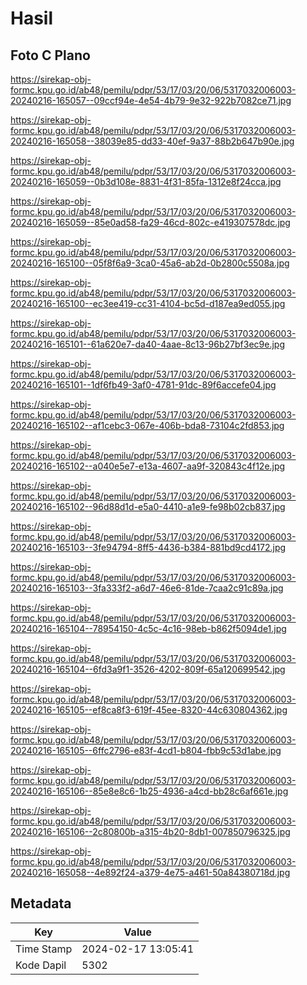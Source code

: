 # Hasil

## Foto C Plano

https://sirekap-obj-formc.kpu.go.id/ab48/pemilu/pdpr/53/17/03/20/06/5317032006003-20240216-165057--09ccf94e-4e54-4b79-9e32-922b7082ce71.jpg

https://sirekap-obj-formc.kpu.go.id/ab48/pemilu/pdpr/53/17/03/20/06/5317032006003-20240216-165058--38039e85-dd33-40ef-9a37-88b2b647b90e.jpg

https://sirekap-obj-formc.kpu.go.id/ab48/pemilu/pdpr/53/17/03/20/06/5317032006003-20240216-165059--0b3d108e-8831-4f31-85fa-1312e8f24cca.jpg

https://sirekap-obj-formc.kpu.go.id/ab48/pemilu/pdpr/53/17/03/20/06/5317032006003-20240216-165059--85e0ad58-fa29-46cd-802c-e419307578dc.jpg

https://sirekap-obj-formc.kpu.go.id/ab48/pemilu/pdpr/53/17/03/20/06/5317032006003-20240216-165100--05f8f6a9-3ca0-45a6-ab2d-0b2800c5508a.jpg

https://sirekap-obj-formc.kpu.go.id/ab48/pemilu/pdpr/53/17/03/20/06/5317032006003-20240216-165100--ec3ee419-cc31-4104-bc5d-d187ea9ed055.jpg

https://sirekap-obj-formc.kpu.go.id/ab48/pemilu/pdpr/53/17/03/20/06/5317032006003-20240216-165101--61a620e7-da40-4aae-8c13-96b27bf3ec9e.jpg

https://sirekap-obj-formc.kpu.go.id/ab48/pemilu/pdpr/53/17/03/20/06/5317032006003-20240216-165101--1df6fb49-3af0-4781-91dc-89f6accefe04.jpg

https://sirekap-obj-formc.kpu.go.id/ab48/pemilu/pdpr/53/17/03/20/06/5317032006003-20240216-165102--af1cebc3-067e-406b-bda8-73104c2fd853.jpg

https://sirekap-obj-formc.kpu.go.id/ab48/pemilu/pdpr/53/17/03/20/06/5317032006003-20240216-165102--a040e5e7-e13a-4607-aa9f-320843c4f12e.jpg

https://sirekap-obj-formc.kpu.go.id/ab48/pemilu/pdpr/53/17/03/20/06/5317032006003-20240216-165102--96d88d1d-e5a0-4410-a1e9-fe98b02cb837.jpg

https://sirekap-obj-formc.kpu.go.id/ab48/pemilu/pdpr/53/17/03/20/06/5317032006003-20240216-165103--3fe94794-8ff5-4436-b384-881bd9cd4172.jpg

https://sirekap-obj-formc.kpu.go.id/ab48/pemilu/pdpr/53/17/03/20/06/5317032006003-20240216-165103--3fa333f2-a6d7-46e6-81de-7caa2c91c89a.jpg

https://sirekap-obj-formc.kpu.go.id/ab48/pemilu/pdpr/53/17/03/20/06/5317032006003-20240216-165104--78954150-4c5c-4c16-98eb-b862f5094de1.jpg

https://sirekap-obj-formc.kpu.go.id/ab48/pemilu/pdpr/53/17/03/20/06/5317032006003-20240216-165104--6fd3a9f1-3526-4202-809f-65a120699542.jpg

https://sirekap-obj-formc.kpu.go.id/ab48/pemilu/pdpr/53/17/03/20/06/5317032006003-20240216-165105--ef8ca8f3-619f-45ee-8320-44c630804362.jpg

https://sirekap-obj-formc.kpu.go.id/ab48/pemilu/pdpr/53/17/03/20/06/5317032006003-20240216-165105--6ffc2796-e83f-4cd1-b804-fbb9c53d1abe.jpg

https://sirekap-obj-formc.kpu.go.id/ab48/pemilu/pdpr/53/17/03/20/06/5317032006003-20240216-165106--85e8e8c6-1b25-4936-a4cd-bb28c6af661e.jpg

https://sirekap-obj-formc.kpu.go.id/ab48/pemilu/pdpr/53/17/03/20/06/5317032006003-20240216-165106--2c80800b-a315-4b20-8db1-007850796325.jpg

https://sirekap-obj-formc.kpu.go.id/ab48/pemilu/pdpr/53/17/03/20/06/5317032006003-20240216-165058--4e892f24-a379-4e75-a461-50a84380718d.jpg


## Metadata

| Key        | Value               |
| ---------- | ------------------- |
| Time Stamp | 2024-02-17 13:05:41 |
| Kode Dapil | 5302                |



